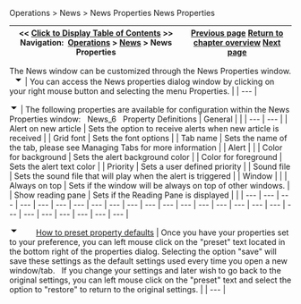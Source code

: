 ﻿
Operations \> News \> News Properties
News Properties

| \<\< [Click to Display Table of Contents](news_properties.md) \>\> **Navigation:**     [Operations](operations.md) \> [News](news.md) \> News Properties | [Previous page](news_window.md) [Return to chapter overview](news.md) [Next page](option-chain.md) |
| --- | --- |
The News window can be customized through the News Properties window.
 
![tog_minus](tog_minus.gif)
| You can access the News properties dialog window by clicking on your right mouse button and selecting the menu Properties. |
| --- |

![tog_minus](tog_minus.gif)
| The following properties are available for configuration within the News Properties window:   News_6   Property Definitions   | General |  | | --- | --- | | Alert on new article | Sets the option to receive alerts when new article is received | | Grid font | Sets the font options | | Tab name | Sets the name of the tab, please see Managing Tabs for more information | | Alert |  | | Color for background | Sets the alert background color | | Color for foreground | Sets the alert text color | | Priority | Sets a user defined priority | | Sound file | Sets the sound file that will play when the alert is triggered | | Window |  | | Always on top | Sets if the window will be always on top of other windows. | | Show reading pane | Sets if the Reading Pane is displayed | |
| --- | --- | --- | --- | --- | --- | --- | --- | --- | --- | --- | --- | --- | --- | --- | --- | --- | --- | --- | --- | --- | --- | --- | --- | --- |

![tog_minus](tog_minus.gif)        [How to preset property defaults](javascript:HMToggle('toggle','HowToPresetPropertyDefaults','HowToPresetPropertyDefaults_ICON'))
| Once you have your properties set to your preference, you can left mouse click on the "preset" text located in the bottom right of the properties dialog. Selecting the option "save" will save these settings as the default settings used every time you open a new window/tab.   If you change your settings and later wish to go back to the original settings, you can left mouse click on the "preset" text and select the option to "restore" to return to the original settings. |
| --- |
